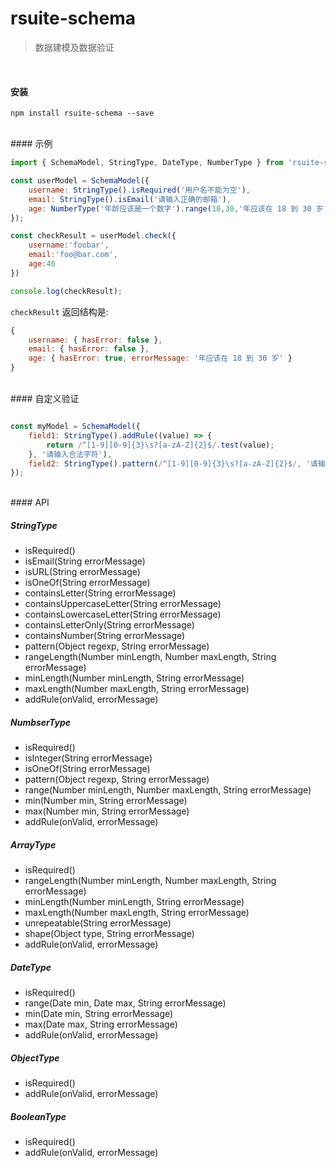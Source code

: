 # rsuite-schema

> 数据建模及数据验证

<br/>

#### 安装

```
npm install rsuite-schema --save
```
<br/>
#### 示例

```js
import { SchemaModel, StringType, DateType, NumberType } from 'rsuite-schema';

const userModel = SchemaModel({
    username: StringType().isRequired('用户名不能为空'),
    email: StringType().isEmail('请输入正确的邮箱'),
    age: NumberType('年龄应该是一个数字').range(18,30,'年应该在 18 到 30 岁')
});

const checkResult = userModel.check({
    username:'foobar',
    email:'foo@bar.com',
    age:40
})

console.log(checkResult);
```

`checkResult` 返回结构是:

```js
{
    username: { hasError: false },
    email: { hasError: false },
    age: { hasError: true, errorMessage: '年应该在 18 到 30 岁' }
}
```
<br/>
#### 自定义验证

```js

const myModel = SchemaModel({
    field1: StringType().addRule((value) => {
        return /^[1-9][0-9]{3}\s?[a-zA-Z]{2}$/.test(value);
    }, '请输入合法字符'),
    field2: StringType().pattern(/^[1-9][0-9]{3}\s?[a-zA-Z]{2}$/, '请输入合法字符')
});
```


<br/>
#### API

##### StringType
- isRequired()
- isEmail(String errorMessage)
- isURL(String errorMessage)
- isOneOf(String errorMessage)
- containsLetter(String errorMessage)
- containsUppercaseLetter(String errorMessage)
- containsLowercaseLetter(String errorMessage)
- containsLetterOnly(String errorMessage)
- containsNumber(String errorMessage)
- pattern(Object regexp, String errorMessage)
- rangeLength(Number minLength, Number maxLength, String errorMessage)
- minLength(Number minLength, String errorMessage)
- maxLength(Number maxLength, String errorMessage)
- addRule(onValid, errorMessage)

##### NumbserType
- isRequired()
- isInteger(String errorMessage)
- isOneOf(String errorMessage)
- pattern(Object regexp, String errorMessage)
- range(Number minLength, Number maxLength, String errorMessage)
- min(Number min, String errorMessage)
- max(Number min, String errorMessage)
- addRule(onValid, errorMessage)

##### ArrayType
- isRequired()
- rangeLength(Number minLength, Number maxLength, String errorMessage)
- minLength(Number minLength, String errorMessage)
- maxLength(Number maxLength, String errorMessage)
- unrepeatable(String errorMessage)
- shape(Object type, String errorMessage)
- addRule(onValid, errorMessage)

##### DateType
- isRequired()
- range(Date min, Date max, String errorMessage)
- min(Date min, String errorMessage)
- max(Date max, String errorMessage)
- addRule(onValid, errorMessage)

##### ObjectType
- isRequired()
- addRule(onValid, errorMessage)

##### BooleanType
- isRequired()
- addRule(onValid, errorMessage)
